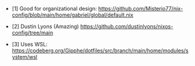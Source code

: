 


- [1] Good for organizational design:
  https://github.com/Misterio77/nix-config/blob/main/home/gabriel/global/default.nix

- [2] Dustin Lyons (Amazing)
  https://github.com/dustinlyons/nixos-config/tree/main

- [3] Uses WSL:
  https://codeberg.org/Gipphe/dotfiles/src/branch/main/home/modules/system/wsl

